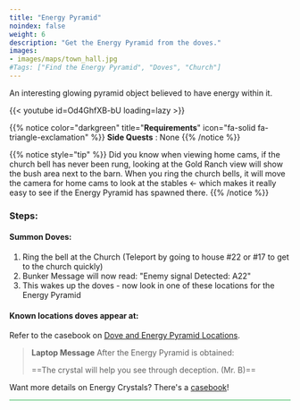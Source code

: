 ```yaml
---
title: "Energy Pyramid"
noindex: false
weight: 6
description: "Get the Energy Pyramid from the doves."
images:
- images/maps/town_hall.jpg
#Tags: ["Find the Energy Pyramid", "Doves", "Church"]
---
```


An interesting glowing pyramid object believed to have energy within it.

{{< youtube id=Od4GhfXB-bU loading=lazy >}}

{{% notice color="darkgreen" title="**Requirements**" icon="fa-solid fa-triangle-exclamation"  %}}
**Side Quests** : None
{{% /notice %}}

{{% notice style="tip" %}}
Did you know when viewing home cams, if the church bell has never been rung, looking at the Gold Ranch view will show the bush area next to the barn. When you ring the church bells, it will move the camera for home cams to look at the stables \<- which makes it really easy to see if the Energy Pyramid has spawned there.
{{% /notice %}}

<h3>Steps:</h3>

#### Summon Doves:

1. Ring the bell at the Church (Teleport by going to house #22 or #17 to get to the church quickly)
  1. Bunker Message will now read: "Enemy signal Detected: A22"
  2. This wakes up the doves - now look in one of these locations for the Energy Pyramid

#### Known locations doves appear at:

Refer to the casebook on [Dove and Energy Pyramid Locations](/casebook/energy_pyramids/#known-locations).


> **Laptop Message** After the Energy Pyramid is obtained:
>
>==The crystal will help you see through deception. (Mr. B)==

Want more details on Energy Crystals? There's a [casebook](/casebook/energy_pyramids)!

<hr style="background-color: #28b44c" size=8>
